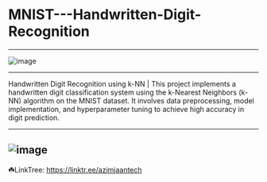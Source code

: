 # MNIST---Handwritten-Digit-Recognition

----------

![image](https://github.com/user-attachments/assets/20e725b4-0074-47f1-9d49-5ce4843aa542)

----------

Handwritten Digit Recognition using k-NN  | This project implements a handwritten digit classification system using the k-Nearest Neighbors (k-NN) algorithm on the MNIST dataset. It involves data preprocessing, model implementation, and hyperparameter tuning to achieve high accuracy in digit prediction.


--------
![image](https://github.com/user-attachments/assets/610623a2-4266-424a-9353-7426334fe18f)
--------
☘️LinkTree: https://linktr.ee/azimjaantech


